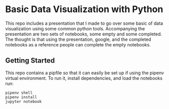 # Basic Data Visualization with Python
This repo includes a presentation that I made to go over some basic of data visualization using some common python tools.
Accompanying the presentation are two sets of notebooks, some empty and some completed. The thought is that using the presentation, google, and the completed notebooks as a reference people can complete the empty notebooks.

## Getting Started
This repo contains a pipfile so that it can easily be set up if using the pipenv virtual environment. To run it, install dependencies, and load the notebooks run:
```
pipenv shell
pipenv install
jupyter notebook
```

